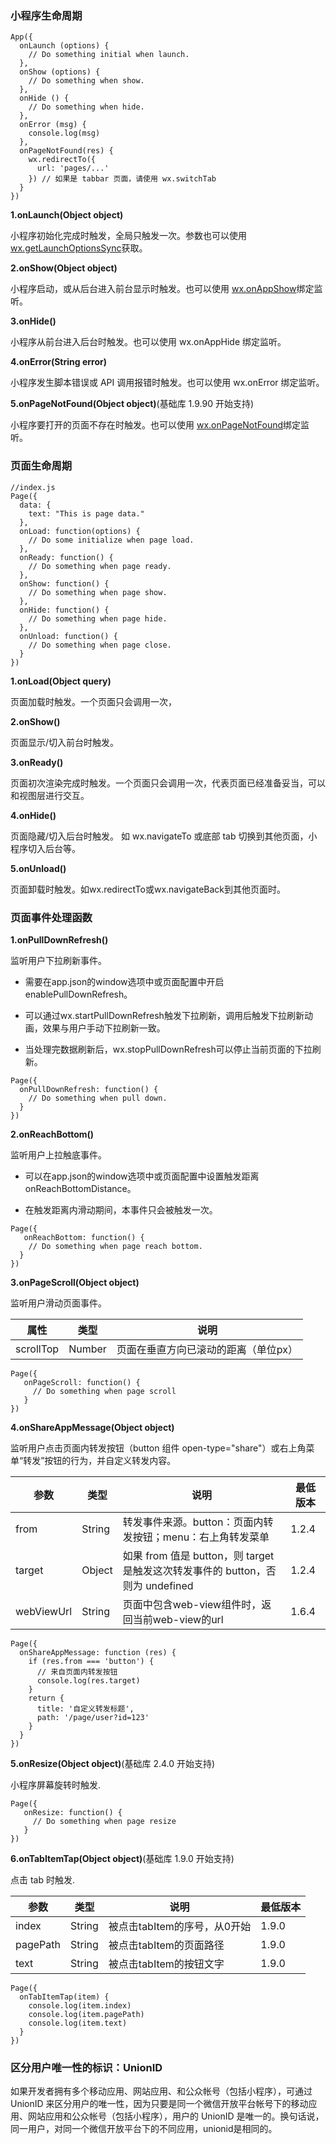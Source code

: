 ### 小程序生命周期

```
App({
  onLaunch (options) {
    // Do something initial when launch.
  },
  onShow (options) {
    // Do something when show.
  },
  onHide () {
    // Do something when hide.
  },
  onError (msg) {
    console.log(msg)
  },
  onPageNotFound(res) {
    wx.redirectTo({
      url: 'pages/...'
    }) // 如果是 tabbar 页面，请使用 wx.switchTab
  }
})
```

**1.onLaunch(Object object)**

小程序初始化完成时触发，全局只触发一次。参数也可以使用 [wx.getLaunchOptionsSync](https://developers.weixin.qq.com/miniprogram/dev/api/base/app/life-cycle/wx.getLaunchOptionsSync.html)获取。

**2.onShow(Object object)**

小程序启动，或从后台进入前台显示时触发。也可以使用 [wx.onAppShow](https://developers.weixin.qq.com/miniprogram/dev/api/base/app/app-event/wx.onAppShow.html)绑定监听。

**3.onHide()**

小程序从前台进入后台时触发。也可以使用 wx.onAppHide 绑定监听。

**4.onError(String error)**

小程序发生脚本错误或 API 调用报错时触发。也可以使用 wx.onError 绑定监听。

**5.onPageNotFound(Object object)**(基础库 1.9.90 开始支持)

小程序要打开的页面不存在时触发。也可以使用 [wx.onPageNotFound](https://developers.weixin.qq.com/miniprogram/dev/api/base/app/app-event/wx.onPageNotFound.html)绑定监听。

### 页面生命周期

```
//index.js
Page({
  data: {
    text: "This is page data."
  },
  onLoad: function(options) {
    // Do some initialize when page load.
  },
  onReady: function() {
    // Do something when page ready.
  },
  onShow: function() {
    // Do something when page show.
  },
  onHide: function() {
    // Do something when page hide.
  },
  onUnload: function() {
    // Do something when page close.
  }
})
```

**1.onLoad(Object query)**

页面加载时触发。一个页面只会调用一次，

**2.onShow()**

页面显示/切入前台时触发。

**3.onReady()**

页面初次渲染完成时触发。一个页面只会调用一次，代表页面已经准备妥当，可以和视图层进行交互。

**4.onHide()**

页面隐藏/切入后台时触发。 如 wx.navigateTo 或底部 tab 切换到其他页面，小程序切入后台等。

**5.onUnload()**

页面卸载时触发。如wx.redirectTo或wx.navigateBack到其他页面时。

### 页面事件处理函数

**1.onPullDownRefresh()**

监听用户下拉刷新事件。

* 需要在app.json的window选项中或页面配置中开启enablePullDownRefresh。

* 可以通过wx.startPullDownRefresh触发下拉刷新，调用后触发下拉刷新动画，效果与用户手动下拉刷新一致。

* 当处理完数据刷新后，wx.stopPullDownRefresh可以停止当前页面的下拉刷新。

```
Page({
  onPullDownRefresh: function() {
	// Do something when pull down.
  }
})
```

**2.onReachBottom()**

监听用户上拉触底事件。

* 可以在app.json的window选项中或页面配置中设置触发距离onReachBottomDistance。

* 在触发距离内滑动期间，本事件只会被触发一次。

```
Page({
   onReachBottom: function() {
    // Do something when page reach bottom.
  }
})
```

**3.onPageScroll(Object object)**

监听用户滑动页面事件。

属性|类型|说明
-|-|-
scrollTop|Number|页面在垂直方向已滚动的距离（单位px）

```
Page({
   onPageScroll: function() {
     // Do something when page scroll
   }
})
```

**4.onShareAppMessage(Object object)**

监听用户点击页面内转发按钮（button 组件 open-type="share"）或右上角菜单“转发”按钮的行为，并自定义转发内容。

参数|类型|说明|最低版本
-|-|-|-
from|String|转发事件来源。button：页面内转发按钮；menu：右上角转发菜单|1.2.4
target|Object|如果 from 值是 button，则 target 是触发这次转发事件的 button，否则为 undefined|1.2.4
webViewUrl|String|页面中包含web-view组件时，返回当前web-view的url|1.6.4

```
Page({
  onShareAppMessage: function (res) {
    if (res.from === 'button') {
      // 来自页面内转发按钮
      console.log(res.target)
    }
    return {
      title: '自定义转发标题',
      path: '/page/user?id=123'
    }
  }
})
```

**5.onResize(Object object)**(基础库 2.4.0 开始支持)

小程序屏幕旋转时触发.

```
Page({
   onResize: function() {
     // Do something when page resize
   }
})
```

**6.onTabItemTap(Object object)**(基础库 1.9.0 开始支持)

点击 tab 时触发.

参数|类型|说明|最低版本
-|-|-|-
index|String|被点击tabItem的序号，从0开始|1.9.0
pagePath|String|被点击tabItem的页面路径|1.9.0
text|String|被点击tabItem的按钮文字|1.9.0

```
Page({
  onTabItemTap(item) {
    console.log(item.index)
    console.log(item.pagePath)
    console.log(item.text)
  }
})
```

### 区分用户唯一性的标识：UnionID

如果开发者拥有多个移动应用、网站应用、和公众帐号（包括小程序），可通过 UnionID 来区分用户的唯一性，因为只要是同一个微信开放平台帐号下的移动应用、网站应用和公众帐号（包括小程序），用户的 UnionID 是唯一的。换句话说，同一用户，对同一个微信开放平台下的不同应用，unionid是相同的。
